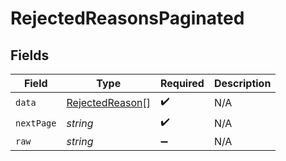 # RejectedReasonsPaginated


## Fields

| Field                                                     | Type                                                      | Required                                                  | Description                                               |
| --------------------------------------------------------- | --------------------------------------------------------- | --------------------------------------------------------- | --------------------------------------------------------- |
| `data`                                                    | [RejectedReason](../../models/shared/rejectedreason.md)[] | :heavy_check_mark:                                        | N/A                                                       |
| `nextPage`                                                | *string*                                                  | :heavy_check_mark:                                        | N/A                                                       |
| `raw`                                                     | *string*                                                  | :heavy_minus_sign:                                        | N/A                                                       |